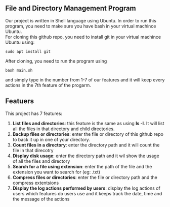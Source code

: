 ## File and Directory Management Program
Our project is written in Shell language using Ubuntu. In order to run this program, you need to make sure you have bash in your virtual machince Ubuntu.\
For cloning this github repo, you need to install git in your virtual machince Ubuntu using:
```
sudo apt install git
```
After cloning, you need to run the program using 
```
bash main.sh
``` 
and simply type in the number from 1-7 of our features and it will keep every actions in the 7th feature of the progarm.

## Featuers
This project has 7 features:
1. **List files and directories**: this feature is the same as using **ls -l**. It will list all the files in that directory and child directories.
2. **Backup files or directories**: enter the file or directory of this github repo to back it up in one of your directory.
3. **Count files in a directory**: enter the directory path and it will count the file in that direcotry
4. **Display disk usage**: enter the directory path and it wil show the usage of all the files and directory 
5. **Search for a file using extension**: enter the path of the file and the extension you want to search for (eg: .txt)
6. **Compress files or directories**: enter the file or directory path and the compress extentsions
7. **Display the log actions performed by users**: display the log actions of users which features do users use and it keeps track the date, time and the message of the actions
